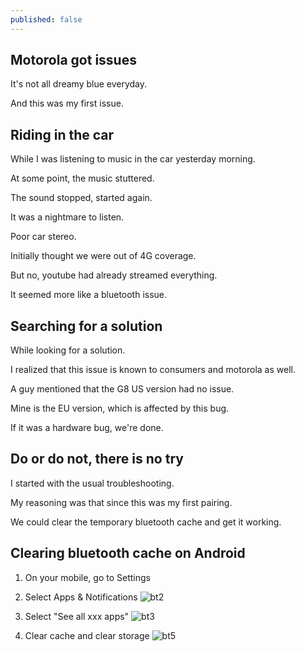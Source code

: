```yaml
---
published: false
---
```

## Motorola got issues

It's not all dreamy blue everyday.

And this was my first issue.

## Riding in the car

While I was listening to music in the car yesterday morning.

At some point, the music stuttered.

The sound stopped, started again.

It was a nightmare to listen.

Poor car stereo.


Initially thought we were out of 4G coverage.

But no, youtube had already streamed everything.

It seemed more like a bluetooth issue.


## Searching for a solution

While looking for a solution.

I realized that this issue is known to consumers and motorola as well.

A guy mentioned that the G8 US version had no issue.

Mine is the EU version, which is affected by this bug.

If it was a hardware bug, we're done.


## Do or do not, there is no try

I started with the usual troubleshooting.

My reasoning was that since this was my first pairing.

We could clear the temporary bluetooth cache and get it working.


## Clearing bluetooth cache on Android

1. On your mobile, go to Settings

2. Select Apps & Notifications
![bt2](https://github.com/codarrenvelvindron/codarrenvelvindron.github.io/raw/master/images/bt1.png)

3. Select "See all xxx apps"
![bt3](https://github.com/codarrenvelvindron/codarrenvelvindron.github.io/raw/master/images/bt4.png)


5. Clear cache and clear storage
![bt5](https://github.com/codarrenvelvindron/codarrenvelvindron.github.io/raw/master/images/bt5.png)
